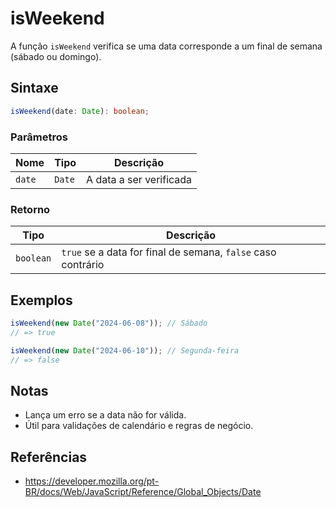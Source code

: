 # isWeekend

A função `isWeekend` verifica se uma data corresponde a um final de semana (sábado ou domingo).

## Sintaxe

```typescript
isWeekend(date: Date): boolean;
```

### Parâmetros

| Nome    | Tipo     | Descrição                      |
| ------- | -------- | ------------------------------ |
| `date`  | `Date`   | A data a ser verificada        |

### Retorno

| Tipo       | Descrição                                                        |
| ---------- | ---------------------------------------------------------------- |
| `boolean`  | `true` se a data for final de semana, `false` caso contrário     |

## Exemplos

```typescript
isWeekend(new Date("2024-06-08")); // Sábado
// => true

isWeekend(new Date("2024-06-10")); // Segunda-feira
// => false
```

## Notas

* Lança um erro se a data não for válida.
* Útil para validações de calendário e regras de negócio.

## Referências

* https://developer.mozilla.org/pt-BR/docs/Web/JavaScript/Reference/Global_Objects/Date